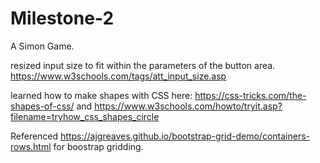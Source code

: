 # Milestone-2
A Simon Game.

resized input size to fit within the parameters of the button area.
https://www.w3schools.com/tags/att_input_size.asp

learned how to make shapes with CSS here:
https://css-tricks.com/the-shapes-of-css/ and
https://www.w3schools.com/howto/tryit.asp?filename=tryhow_css_shapes_circle

Referenced https://ajgreaves.github.io/bootstrap-grid-demo/containers-rows.html for boostrap gridding.
